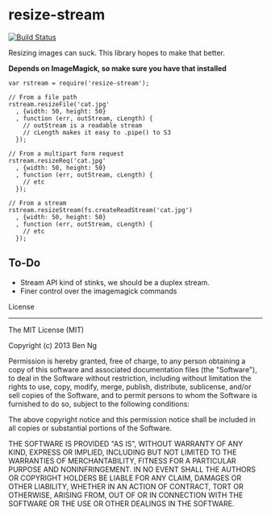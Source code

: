 resize-stream
=============

[![Build Status](https://travis-ci.org/ben-ng/resize-stream.png?branch=master)](https://travis-ci.org/ben-ng/resize-stream)

Resizing images can suck. This library hopes to make that better.

**Depends on ImageMagick, so make sure you have that installed**

```
var rstream = require('resize-stream');

// From a file path
rstream.resizeFile('cat.jpg'
  , {width: 50, height: 50}
  , function (err, outStream, cLength) {
    // outStream is a readable stream
    // cLength makes it easy to .pipe() to S3
  });

// From a multipart form request
rstream.resizeReq('cat.jpg'
  , {width: 50, height: 50}
  , function (err, outStream, cLength) {
    // etc
  });

// From a stream
rstream.resizeStream(fs.createReadStream('cat.jpg')
  , {width: 50, height: 50}
  , function (err, outStream, cLength) {
    // etc
  });
```

To-Do
-----
 * Stream API kind of stinks, we should be a duplex stream.
 * Finer control over the imagemagick commands

License
_______
The MIT License (MIT)

Copyright (c) 2013 Ben Ng

Permission is hereby granted, free of charge, to any person obtaining a copy
of this software and associated documentation files (the "Software"), to deal
in the Software without restriction, including without limitation the rights
to use, copy, modify, merge, publish, distribute, sublicense, and/or sell
copies of the Software, and to permit persons to whom the Software is
furnished to do so, subject to the following conditions:

The above copyright notice and this permission notice shall be included in
all copies or substantial portions of the Software.

THE SOFTWARE IS PROVIDED "AS IS", WITHOUT WARRANTY OF ANY KIND, EXPRESS OR
IMPLIED, INCLUDING BUT NOT LIMITED TO THE WARRANTIES OF MERCHANTABILITY,
FITNESS FOR A PARTICULAR PURPOSE AND NONINFRINGEMENT. IN NO EVENT SHALL THE
AUTHORS OR COPYRIGHT HOLDERS BE LIABLE FOR ANY CLAIM, DAMAGES OR OTHER
LIABILITY, WHETHER IN AN ACTION OF CONTRACT, TORT OR OTHERWISE, ARISING FROM,
OUT OF OR IN CONNECTION WITH THE SOFTWARE OR THE USE OR OTHER DEALINGS IN
THE SOFTWARE.

